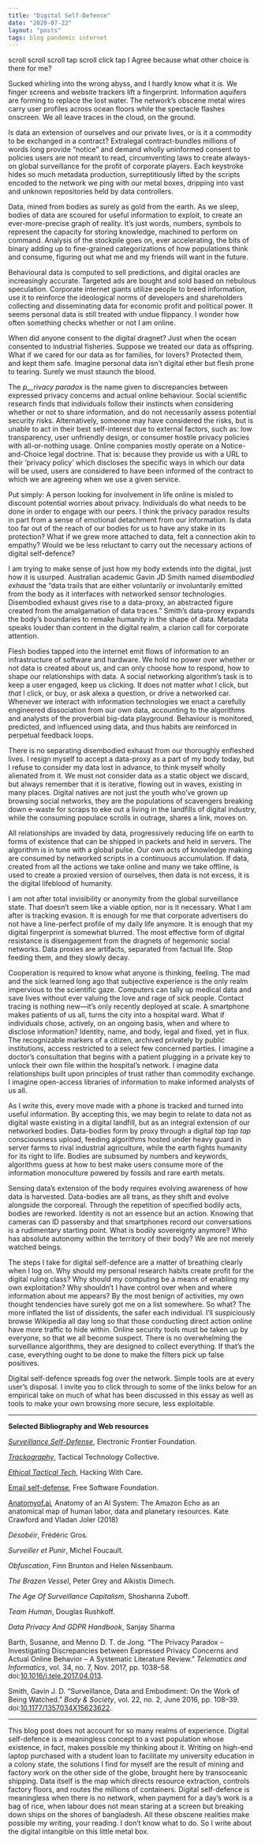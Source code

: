 ```yaml
---
title: "Digital Self-Defence"
date: "2020-07-22"
layout: "posts"
tags: blog pandemic internet
---
```


scroll scroll scroll tap scroll click tap I Agree because what other choice is there for me?

Sucked whirling into the wrong abyss, and I hardly know what it _is._ We finger screens and website trackers lift a fingerprint. Information aquifers are forming to replace the lost water. The network’s obscene metal wires carry user profiles across ocean floors while the spectacle flashes onscreen. We all leave traces in the cloud, on the ground.

Is data an extension of ourselves and our private lives, or is it a commodity to be exchanged in a contract? Extralegal contract-bundles millions of words long provide “notice” and demand wholly uninformed consent to policies users are not meant to read, circumventing laws to create always-on global surveillance for the profit of corporate players. Each keystroke hides so much metadata production, surreptitiously lifted by the scripts encoded to the network we ping with our metal boxes, dripping into vast and unknown repositories held by data controllers.

Data, mined from bodies as surely as gold from the earth. As we sleep, bodies of data are scoured for useful information to exploit, to create an ever-more-precise graph of reality. It’s just words, numbers, symbols to represent the capacity for storing knowledge, machined to perform on command. Analysis of the stockpile goes on, ever accelerating, the bits of binary adding up to fine-grained categorizations of how populations think and consume, figuring out what me and my friends will want in the future.

Behavioural data is computed to sell predictions, and digital oracles are increasingly accurate. Targeted ads are bought and sold based on nebulous speculation. Corporate internet giants utilize people to breed information, use it to reinforce the ideological norms of developers and shareholders collecting and disseminating data for economic profit and political power. It seems personal data is still treated with undue flippancy. I wonder how often something checks whether or not I am online.

When did anyone consent to the digital dragnet? Just when the ocean consented to industrial fisheries. Suppose we treated our data as offspring. What if we cared for our data as for families, for lovers? Protected them, and kept them safe. Imagine personal data isn’t digital ether but flesh prone to tearing. Surely we must staunch the blood.

The _p__rivacy paradox_ is the name given to discrepancies between expressed privacy concerns and actual online behaviour. Social scientific research finds that individuals follow their instincts when considering whether or not to share information, and do not necessarily assess potential security risks. Alternatively, someone may have considered the risks, but is unable to act in their best self-interest due to external factors, such as: low transparency, user unfriendly design, or consumer hostile privacy policies with all-or-nothing usage. Online companies mostly operate on a Notice-and-Choice legal doctrine. That is: because they provide us with a URL to their ‘privacy policy’ which discloses the specific ways in which our data will be used, users are considered to have been informed of the contract to which we are agreeing when we use a given service.

Put simply: A person looking for involvement in life online is misled to discount potential worries about privacy. Individuals do what needs to be done in order to engage with our peers. I think the privacy paradox results in part from a sense of emotional detachment from our information. Is data too far out of the reach of our bodies for us to have any stake in its protection? What if we grew more attached to data, felt a connection akin to empathy? Would we be less reluctant to carry out the necessary actions of digital self-defence?

I am trying to make sense of just how my body extends into the digital, just how it is usurped. Australian academic Gavin JD Smith named _disembodied exhaust_ the “data trails that are either voluntarily or involuntarily emitted from the body as it interfaces with networked sensor technologies. Disembodied exhaust gives rise to a data-proxy, an abstracted figure created from the amalgamation of data traces.” Smith’s data-proxy expands the body’s boundaries to remake humanity in the shape of data. Metadata speaks louder than content in the digital realm, a clarion call for corporate attention.

Flesh bodies tapped into the internet emit flows of information to an infrastructure of software and hardware. We hold no power over whether or not data is created about us, and can only choose how to respond, how to shape our relationships with data. A social networking algorithm’s task is to keep a user engaged, keep us clicking. It does not matter _what_ I click, but _that_ I click, or buy, or ask alexa a question, or drive a networked car. Whenever we interact with information technologies we enact a carefully engineered dissociation from our own data, accounting to the algorithms and analysts of the proverbial big-data playground. Behaviour is monitored, predicted, and influenced using data, and thus habits are reinforced in perpetual feedback loops.

There is no separating disembodied exhaust from our thoroughly enfleshed lives. I resign myself to accept a data-proxy as a part of my body today, but I refuse to consider my data lost in advance, to think myself wholly alienated from it. We must not consider data as a static object we discard, but always remember that it is iterative, flowing out in waves, existing in many places. Digital natives are not just the youth who’ve grown up browsing social networks, they are the populations of scavengers breaking down e-waste for scraps to eke out a living in the landfills of digital industry, while the consuming populace scrolls in outrage, shares a link, moves on.

All relationships are invaded by data, progressively reducing life on earth to forms of existence that can be shipped in packets and held in servers. The algorithm is in tune with a global pulse. Our own acts of knowledge making are consumed by networked scripts in a continuous accumulation. If data, created from all the actions we take online and many we take offline, is used to create a proxied version of ourselves, then data is not excess, it is the digital lifeblood of humanity.

I am not after total invisibility or anonymity from the global surveillance state. That doesn’t seem like a viable option, nor is it necessary. What I am after is tracking evasion. It is enough for me that corporate advertisers do not have a line-perfect profile of my daily life anymore. It is enough that my digital fingerprint is somewhat blurred. The most effective form of digital resistance is disengagement from the dragnets of hegemonic social networks. Data proxies are artifacts, separated from factual life. Stop feeding them, and they slowly decay.

Cooperation is required to know what anyone is thinking, feeling. The mad and the sick learned long ago that subjective experience is the only realm impervious to the scientific gaze. Computers can tally up medical data and save lives without ever valuing the love and rage of sick people. Contact tracing is nothing new—it’s only recently deployed at scale. A smartphone makes patients of us all, turns the city into a hospital ward. What if individuals chose, actively, on an ongoing basis, when and where to disclose information? Identity, name, and body, legal and fixed, yet in flux. The recognizable markers of a citizen, archived privately by public institutions, access restricted to a select few concerned parties. I imagine a doctor’s consultation that begins with a patient plugging in a private key to unlock their own file within the hospital’s network. I imagine data relationships built upon principles of trust rather than commodity exchange. I imagine open-access libraries of information to make informed analysts of us all.

As I write this, every move made with a phone is tracked and turned into useful information. By accepting this, we may begin to relate to data not as digital waste existing in a digital landfill, but as an integral extension of our networked bodies. Data-bodies form by proxy through a digital _tap tap tap_ consciousness upload, feeding algorithms hosted under heavy guard in server farms to rival industrial agriculture, while the earth fights humanity for its right to life. Bodies are subsumed by numbers and keywords, algorithms guess at how to best make users consume more of the information monoculture powered by fossils and rare earth metals.

Sensing data’s extension of the body requires evolving awareness of how data is harvested. Data-bodies are all trans, as they shift and evolve alongside the corporeal. Through the repetition of specified bodily acts, bodies are reworked. Identity is not an essence but an action. Knowing that cameras can ID passersby and that smartphones record our conversations is a rudimentary starting point. What is bodily sovereignty anymore? Who has absolute autonomy within the territory of their body? We are not merely watched beings.

The steps I take for digital self-defence are a matter of breathing clearly when I log on. Why should my personal research habits create profit for the digital ruling class? Why should my computing be a means of enabling my own exploitation? Why shouldn’t I have control over when and where information about me appears? By the most benign of activities, my own thought tendencies have surely got me on a list somewhere. So what? The more inflated the list of dissidents, the safer each individual. I’ll suspiciously browse Wikipedia all day long so that those conducting direct action online have more traffic to hide within. Online security tools must be taken up by everyone, so that we all become suspect. There is no overwhelming the surveillance algorithms, they are designed to collect everything. If that’s the case, everything ought to be done to make the filters pick up false positives.

Digital self-defence spreads fog over the network. Simple tools are at every user’s disposal. I invite you to click through to some of the links below for an empirical take on much of what has been discussed in this essay as well as tools to make your own browsing more secure, less exploitable.

* * *

**Selected Bibliography and Web resources**

[_Surveillance Self-Defense_](https://ssd.eff.org/), Electronic Frontier Foundation.

[_Trackography_](https://ourdataourselves.tacticaltech.org/posts/trackography/), Tactical Technology Collective.

[_Ethical Tactical Tech_](https://hackingwithcare.in/wiki/doku.php/ethicaltechnology), Hacking With Care.

[Email self-defense](https://emailselfdefense.fsf.org/en/), Free Software Foundation.

[Anatomyof.ai](http://Anatomyof.ai/)_,_ Anatomy of an AI System: The Amazon Echo as an anatomical map of human labor, data and planetary resources. Kate Crawford and Vladan Joler (2018)

_Désobéir_, Frédéric Gros.

_Surveiller et Punir_, Michel Foucault.

_Obfuscation_, Finn Brunton and Helen Nissenbaum.

_The Brazen Vessel_, Peter Grey and Alkistis Dimech.

_The Age Of Surveillance Capitalism_, Shoshanna Zuboff.

_Team Human_, Douglas Rushkoff.

_Data Privacy And GDPR Handbook_, Sanjay Sharma

Barth, Susanne, and Menno D. T. de Jong. “The Privacy Paradox – Investigating Discrepancies between Expressed Privacy Concerns and Actual Online Behavior – A Systematic Literature Review.” _Telematics and Informatics_, vol. 34, no. 7, Nov. 2017, pp. 1038–58. doi:[10.1016/j.tele.2017.04.013](https://doi.org/10.1016/j.tele.2017.04.013).

Smith, Gavin J. D. “Surveillance, Data and Embodiment: On the Work of Being Watched.” _Body & Society_, vol. 22, no. 2, June 2016, pp. 108–39. doi:[10.1177/1357034X15623622](https://doi.org/10.1177/1357034X15623622).

* * *

This blog post does not account for so many realms of experience. Digital self-defence is a meaningless concept to a vast population whose existence, in fact, makes possible my thinking about it. Writing on high-end laptop purchased with a student loan to facilitate my university education in a colony state, the solutions I find for myself are the result of mining and factory work on the other side of the globe, brought here by transoceanic shipping. Data itself is the map which directs resource extraction, controls factory floors, and routes the millions of containers. Digital self-defence is meaningless when there is no network, when payment for a day’s work is a bag of rice, when labour does not mean staring at a screen but breaking down ships on the shores of bangladesh. All these obscene realities make possible my writing, your reading. I don’t know what to do. So I write about the digital intangible on this little metal box.
